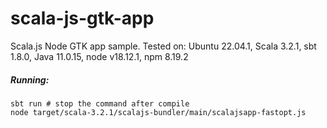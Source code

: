 # scala-js-gtk-app
Scala.js Node GTK app sample. Tested on: Ubuntu 22.04.1, Scala 3.2.1, sbt 1.8.0, Java 11.0.15, node v18.12.1, npm 8.19.2
##### Running:
```
sbt run # stop the command after compile
node target/scala-3.2.1/scalajs-bundler/main/scalajsapp-fastopt.js
```
